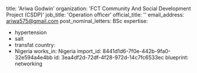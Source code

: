 title: 'Ariwa Godwin'
organization: 'FCT Community And Social Development Project (CSDP)'
job_title: 'Operation officer'
official_title: ''
email_address: ariwa575@gmail.com
post_nominal_letters: BSc
expertise:
  - hypertension
  - salt
  - transfat
country:
  - Nigeria
works_in: Nigeria
import_id: 8441d1d6-7f0e-442b-9fa0-32e594a4e4bb
id: 3ea4df2d-72df-4f28-972d-14c7fc6533ec
blueprint: networking
